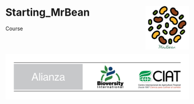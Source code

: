 <link href="images/style.css" rel="stylesheet"></link>

# Starting_MrBean <img src="images/logo.png" width="120px" align="right"/>
Course

<br><br>

<img src="images/Alianza_logo_ancho_espanol.png" class="center"/>

